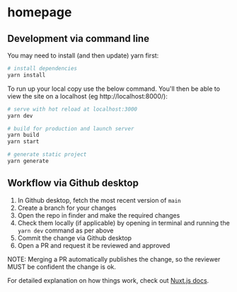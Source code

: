 # homepage

## Development via command line

You may need to install (and then update) yarn first:

```bash
# install dependencies
yarn install
```

To run up your local copy use the below command. You'll then be able to view the site on a localhost (eg http://localhost:8000/):

```bash
# serve with hot reload at localhost:3000
yarn dev

# build for production and launch server
yarn build
yarn start

# generate static project
yarn generate
```

## Workflow via Github desktop

1. In Github desktop, fetch the most recent version of `main`
2. Create a branch for your changes
3. Open the repo in finder and make the required changes
4. Check them locally (if applicable) by opening in terminal and running the `yarn dev` command as per above
5. Commit the change via Github desktop
6. Open a PR and request it be reviewed and approved

NOTE: Merging a PR automatically publishes the change, so the reviewer MUST be confident the change is ok.




For detailed explanation on how things work, check out [Nuxt.js docs](https://nuxtjs.org).
